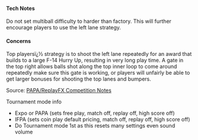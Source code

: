 #### Tech Notes
            
Do not set multiball difficulty to harder than factory. This will further encourage players to use the left lane strategy.

#### Concerns
Top playersï¿½ strategy is to shoot the left lane repeatedly for an award that builds to a large F-14 Hurry Up, resulting in very long play time. A gate in the top right allows balls shot along the top inner loop to come around repeatedly make sure this gate is working, or players will unfairly be able to get larger bonuses for shooting the top lanes and bumpers.

Source: [PAPA/ReplayFX Competition Notes](https://replayfoundation.org/papa/learning-center/director-guide/game-notes/#GameNotes)

Tournament mode info
-   Expo or PAPA (sets free play, match off, replay off, high score off)
-   IFPA (sets coin play default pricing, match off, replay off, high score off)
-   Do Tournament mode 1st as this resets many settings even sound volume